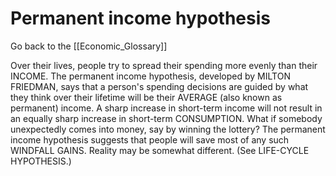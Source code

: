# Permanent income hypothesis

Go back to the [[Economic_Glossary]]


Over their lives, people try to spread their spending more evenly than their INCOME. The permanent income hypothesis, developed by MILTON FRIEDMAN, says that a person's spending decisions are guided by what they think over their lifetime will be their AVERAGE (also known as permanent) income. A sharp increase in short-term income will not result in an equally sharp increase in short-term CONSUMPTION. What if somebody unexpectedly comes into money, say by winning the lottery? The permanent income hypothesis suggests that people will save most of any such WINDFALL GAINS. Reality may be somewhat different. (See LIFE-CYCLE HYPOTHESIS.)

